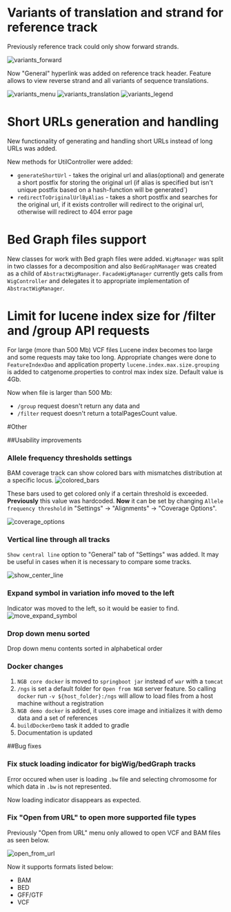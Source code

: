 # Variants of translation and strand for reference track

Previously reference track could only show forward strands.

![variants_forward](images/variants_forward.png)

Now "General" hyperlink was added on reference track header. 
Feature allows to view reverse strand and all variants of sequence translations. 

![variants_menu](images/variants_menu.png)
![variants_translation](images/variants_translation.png)
![variants_legend](images/variants_legend.png)

# Short URLs generation and handling

New functionality of generating and handling short URLs instead of long URLs was added.

New methods for UtilController were added:

* `generateShortUrl` - takes the original url and alias(optional) and generate a short postfix for storing the original url (if alias is specified but isn't unique postfix based on a hash-function will be generated`)
* `redirectToOriginalUrlByAlias` - takes a short postfix and searches for the original url, if it exists controller will redirect to the original url, otherwise will redirect to 404 error page

# Bed Graph files support

New classes for work with Bed graph files were added. `WigManager` was split in two classes for a decomposition and also `BedGraphManager` was created as a child of `AbstractWigManager`.
`FacadeWigManager` currently gets calls from `WigController` and delegates it to appropriate implementation of `AbstractWigManager`.

# Limit for lucene index size for /filter and /group API requests

For large (more than 500 Mb) VCF files Lucene index becomes too large and some requests may take too long.
Appropriate changes were done to `FeatureIndexDao` and application property `lucene.index.max.size.grouping` is added to catgenome.properties to control max index size. Default value is 4Gb.

Now when file is larger than 500 Mb:
* `/group` request doesn't return any data and 
* `/filter` request doesn't return a totalPagesCount value.

#Other

##Usability improvements

### Allele frequency thresholds settings

BAM coverage track can show colored bars with mismatches distribution at a specific locus.
![colored_bars](images/colored_bars.png)

These bars used to get colored only if a certain threshold is exceeded.
**Previously** this value was hardcoded. **Now** it can be set by changing `Allele frequency threshold` in "Settings" -> "Alignments" -> "Coverage Options".

![coverage_options](images/coverage_options.png)

### Vertical line through all tracks

`Show central line` option to "General" tab of "Settings" was added. It may be useful in cases when it is necessary to compare some tracks.

![show_center_line](images/show_center_line.png)

### Expand symbol in variation info moved to the left

Indicator was moved to the left, so it would be easier to find.
![move_expand_symbol](images/move_expand_symbol.png)

### Drop down menu sorted

Drop down menu contents sorted in alphabetical order

### Docker changes

1. `NGB core docker` is moved to `springboot jar` instead of `war` with a `tomcat`
2. `/ngs` is set a default folder for `Open from NGB` server feature. So calling `docker` run ```-v ${host_folder}:/ngs``` will allow to load files from a host machine without a registration
3. `NGB demo docker` is added, it uses core image and initializes it with demo data and a set of references
4. `buildDockerDemo` task it added to gradle
5. Documentation is updated

##Bug fixes

### Fix stuck loading indicator for bigWig/bedGraph tracks

Error occured when user is loading `.bw` file and selecting chromosome for which data in `.bw` is not represented.

Now loading indicator disappears as expected.

### Fix "Open from URL" to open more supported file types

Previously "Open from URL" menu only allowed to open VCF and BAM files as seen below.

![open_from_url](images/open_from_url_bug.png)

Now it supports formats listed below:
* BAM
* BED
* GFF/GTF
* VCF